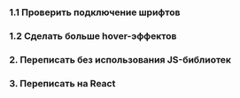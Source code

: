 ### 1.1 Проверить подключение шрифтов
### 1.2 Сделать больше hover-эффектов
### 2. Переписать без использования JS-библиотек
### 3. Переписать на React
